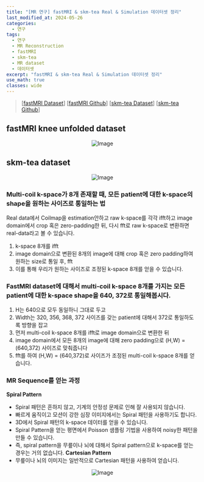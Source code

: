 ```yaml
---
title: "[MR 연구] fastMRI & skm-tea Real & Simulation 데이터셋 정리"
last_modified_at: 2024-05-26
categories:
  - 연구
tags:
  - 연구
  - MR Reconstruction
  - fastMRI
  - skm-tea
  - MR dataset
  - 데이터셋
excerpt: "fastMRI & skm-tea Real & Simulation 데이터셋 정리"
use_math: true
classes: wide
---
```


> [[fastMRI Dataset](https://fastmri.med.nyu.edu/)] [[fastMRI Github](https://github.com/facebookresearch/fastMRI?tab=readme-ov-file)] [[skm-tea Dataset](https://stanfordaimi.azurewebsites.net/datasets/4aaeafb9-c6e6-4e3c-9188-3aaaf0e0a9e7)] [[skm-tea Github](https://github.com/StanfordMIMI/skm-tea)]

## fastMRI knee unfolded dataset
<p align="center">
  <img src="https://github.com/sandokim/sandokim.github.io/assets/74639652/4c4c30fd-2699-47c4-a74b-3326cf83bd36" alt="Image">
</p>

## skm-tea dataset
<p align="center">
  <img src="https://github.com/sandokim/sandokim.github.io/assets/74639652/9ab4e0ba-1d13-4a94-befa-c7915972d6cb" alt="Image">
</p>


### Multi-coil k-space가 8개 존재할 때, 모든 patient에 대한 k-space의 shape을 원하는 사이즈로 통일하는 법

Real data에서 Coilmap을 estimation안하고 raw k-space를 각각 ifft하고 image domain에서 crop 혹은 zero-padding한 뒤, 다시 fft로 raw k-space로 변환하면 real-data라고 볼 수 있습니다.

1) k-space 8개를 ifft
2) image domain으로 변환된 8개의 image에 대해 crop 혹은 zero padding하여 원하는 size로 통일 후, fft
3) 이를 통해 우리가 원하는 사이즈로 조정된 k-space 8개를 얻을 수 있습니다.

### FastMRI dataset에 대해서 multi-coil k-space 8개를 가지는 모든 patient에 대한 k-space shape을 640, 372로 통일해봅시다.

1) H는 640으로 모두 동일하니 그대로 두고
2) Width는 320, 356, 368, 372 사이즈를 갖는 patient에 대해서 372로 통일하도록 방향을 잡고
3) 먼저 multi-coil k-space 8개를 ifft로 image domain으로 변환한 뒤
4) image domain에서 모든 8개의 image에 대해 zero padding으로 (H,W) = (640,372) 사이즈로 맞춰줍니다
5) fft를 하여 (H,W) = (640,372)로 사이즈가 조정된 multi-coil k-space 8개를 얻습니다.

### MR Sequence를 얻는 과정

**Spiral Pattern**
- Spiral 패턴은 흔하지 않고, 기계의 안정성 문제로 인해 잘 사용되지 않습니다.
- 빠르게 움직이고 모션이 강한 심장 이미지에서는 Spiral 패턴을 사용하기도 합니다.
- 3D에서 Spiral 패턴의 k-space 데이터를 얻을 수 있습니다.
- Spiral Pattern을 얻는 평면에서 Poisson 샘플링 기법을 사용하여 noisy한 패턴을 만들 수 있습니다.
- 즉, spiral pattern을 무릎이나 뇌에 대해서 Spiral pattern으로 k-space를 얻는 경우는 거의 없습니다.
**Cartesian Pattern**
- 무릎이나 뇌의 이미지는 일반적으로 Cartesian 패턴을 사용하여 얻습니다.

<p align="center">
  <img src="https://github.com/sandokim/sandokim.github.io/assets/74639652/3a6f27cb-0906-4d85-9b62-bc979946dffe" alt="Image">
</p>
